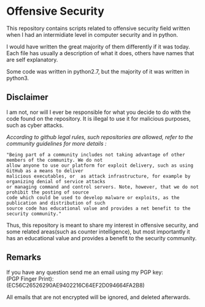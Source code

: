 # Offensive Security

This repository contains scripts related to offensive security field written when I had an intermidiate level in computer security and in python. 

I would have written the great majority of them differently if it was today.
Each file has usually a description of what it does, others have names that are self explanatory.

Some code was written in python2.7, but the majority of it was written in python3.  

## **Disclaimer**   
I am not, nor will I ever be responsible for what you decide to do with the code found on the repository. 
It is illegal to use it for malicious purposes, such as cyber attacks. 

*According to github legal rules, such repositories are allowed, refer to the community guidelines for more details :*  
 
```    
"Being part of a community includes not taking advantage of other members of the community. We do not      
allow anyone to use our platform for exploit delivery, such as using GitHub as a means to deliver  
malicious executables, or  as attack infrastructure, for example by organizing denial of service attacks     
or managing command and control servers. Note, however, that we do not prohibit the posting of source     
code which could be used to develop malware or exploits, as the  publication and distribution of such     
source code has educational value and provides a net benefit to the security community."    
```  
 
Thus, this repository is meant to share my interest in offensive security, and some related areas(such as counter intelligence), but most importantly it has an educational value and provides a benefit to the security community.

## Remarks
If you have any question send me an email using my PGP key:  
(PGP Finger Print):    
(EC56C26526290AE9402216C64EF2D094664FA2B8)   

All emails that are not encrypted will be ignored, and deleted afterwards.  



